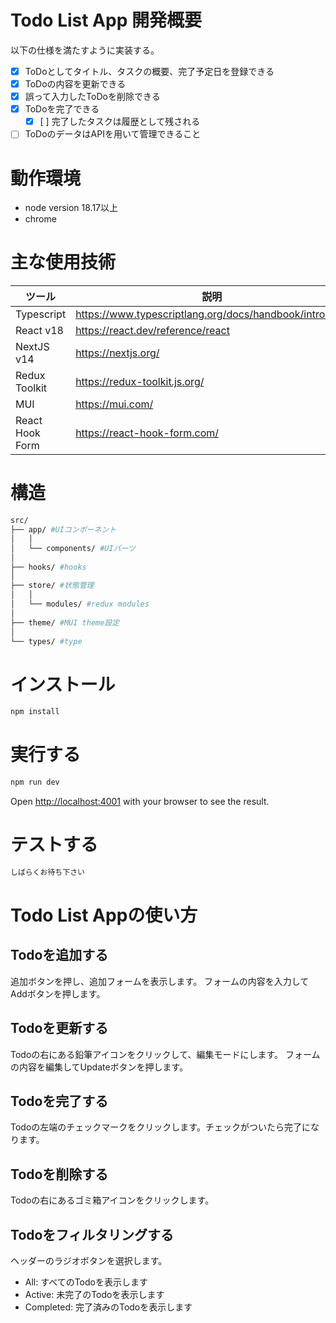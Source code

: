 # Todo List App 開発概要

以下の仕様を満たすように実装する。

- [x] ToDoとしてタイトル、タスクの概要、完了予定日を登録できる
- [x] ToDoの内容を更新できる
- [x] 誤って入力したToDoを削除できる
- [x] ToDoを完了できる
  - [x] [ ] 完了したタスクは履歴として残される
- [ ] ToDoのデータはAPIを用いて管理できること

# 動作環境

- node version 18.17以上
- chrome

# 主な使用技術

| ツール          | 説明                                                    |
| --------------- | ------------------------------------------------------- |
| Typescript      | https://www.typescriptlang.org/docs/handbook/intro.html |
| React v18       | https://react.dev/reference/react                       |
| NextJS v14      | https://nextjs.org/                                     |
| Redux Toolkit   | https://redux-toolkit.js.org/                           |
| MUI             | https://mui.com/                                        |
| React Hook Form | https://react-hook-form.com/                            |

# 構造

```bash
src/
├── app/ #UIコンポーネント
│   │
│   └── components/ #UIパーツ
│
├── hooks/ #hooks
│
├── store/ #状態管理
│   │
│   └── modules/ #redux modules
│
├── theme/ #MUI theme設定
│
└── types/ #type
```

# インストール

```bash
npm install
```

# 実行する

```bash
npm run dev
```

Open [http://localhost:4001](http://localhost:4001) with your browser to see the result.

# テストする

```bash
しばらくお待ち下さい
```

# Todo List Appの使い方

## Todoを追加する

追加ボタンを押し、追加フォームを表示します。
フォームの内容を入力してAddボタンを押します。

## Todoを更新する

Todoの右にある鉛筆アイコンをクリックして、編集モードにします。
フォームの内容を編集してUpdateボタンを押します。

## Todoを完了する

Todoの左端のチェックマークをクリックします。チェックがついたら完了になります。

## Todoを削除する

Todoの右にあるゴミ箱アイコンをクリックします。

## Todoをフィルタリングする

ヘッダーのラジオボタンを選択します。

- All: すべてのTodoを表示します
- Active: 未完了のTodoを表示します
- Completed: 完了済みのTodoを表示します
